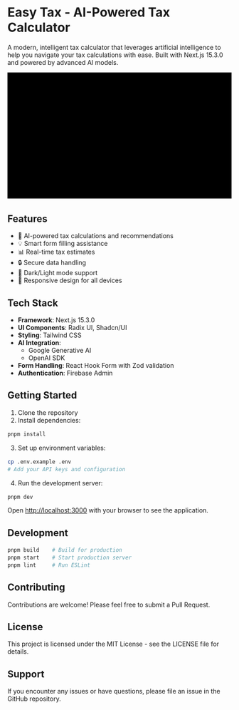 # Easy Tax - AI-Powered Tax Calculator

A modern, intelligent tax calculator that leverages artificial intelligence to help you navigate your tax calculations with ease. Built with Next.js 15.3.0 and powered by advanced AI models.

![Demo of Easy Tax Calculator](./src/assest/tax-ai.gif)

## Features

- 🤖 AI-powered tax calculations and recommendations
- 💡 Smart form filling assistance
- 📊 Real-time tax estimates
- 🔒 Secure data handling
- 🌙 Dark/Light mode support
- 📱 Responsive design for all devices

## Tech Stack

- **Framework**: Next.js 15.3.0
- **UI Components**: Radix UI, Shadcn/UI
- **Styling**: Tailwind CSS
- **AI Integration**: 
  - Google Generative AI
  - OpenAI SDK
- **Form Handling**: React Hook Form with Zod validation
- **Authentication**: Firebase Admin

## Getting Started

1. Clone the repository
2. Install dependencies:
```bash
pnpm install
```

3. Set up environment variables:
```bash
cp .env.example .env
# Add your API keys and configuration
```

4. Run the development server:
```bash
pnpm dev
```

Open [http://localhost:3000](http://localhost:3000) with your browser to see the application.

## Development

```bash
pnpm build    # Build for production
pnpm start    # Start production server
pnpm lint     # Run ESLint
```

## Contributing

Contributions are welcome! Please feel free to submit a Pull Request.

## License

This project is licensed under the MIT License - see the LICENSE file for details.

## Support

If you encounter any issues or have questions, please file an issue in the GitHub repository.
